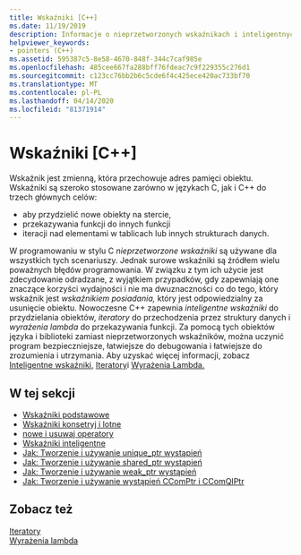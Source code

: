 ```yaml
---
title: Wskaźniki [C++]
ms.date: 11/19/2019
description: Informacje o nieprzetworzonych wskaźnikach i inteligentnych wskaźnikach w języku Microsoft C++.
helpviewer_keywords:
- pointers (C++)
ms.assetid: 595387c5-8e58-4670-848f-344c7caf985e
ms.openlocfilehash: 485cee667fa288bff76fdeac7c9f229355c276d1
ms.sourcegitcommit: c123cc76bb2b6c5cde6f4c425ece420ac733bf70
ms.translationtype: MT
ms.contentlocale: pl-PL
ms.lasthandoff: 04/14/2020
ms.locfileid: "81371914"
---
```

# <a name="pointers-c"></a>Wskaźniki [C++]

Wskaźnik jest zmienną, która przechowuje adres pamięci obiektu. Wskaźniki są szeroko stosowane zarówno w językach C, jak i C++ do trzech głównych celów:

- aby przydzielić nowe obiekty na stercie,
- przekazywania funkcji do innych funkcji
- iteracji nad elementami w tablicach lub innych strukturach danych.

W programowaniu w stylu C *nieprzetworzone wskaźniki* są używane dla wszystkich tych scenariuszy. Jednak surowe wskaźniki są źródłem wielu poważnych błędów programowania. W związku z tym ich użycie jest zdecydowanie odradzane, z wyjątkiem przypadków, gdy zapewniają one znaczące korzyści wydajności i nie ma dwuznaczności co do tego, który wskaźnik jest *wskaźnikiem posiadania,* który jest odpowiedzialny za usunięcie obiektu. Nowoczesne C++ zapewnia *inteligentne wskaźniki* do przydzielania obiektów, *iteratory* do przechodzenia przez struktury danych i *wyrażenia lambda* do przekazywania funkcji. Za pomocą tych obiektów języka i biblioteki zamiast nieprzetworzonych wskaźników, można uczynić program bezpieczniejsze, łatwiejsze do debugowania i łatwiejsze do zrozumienia i utrzymania. Aby uzyskać więcej informacji, zobacz [Inteligentne wskaźniki,](smart-pointers-modern-cpp.md) [Iteratory](../standard-library/iterators.md)i [Wyrażenia Lambda.](lambda-expressions-in-cpp.md)

## <a name="in-this-section"></a>W tej sekcji

- [Wskaźniki podstawowe](raw-pointers.md)
- [Wskaźniki konsetryj i lotne](const-and-volatile-pointers.md)
- [nowe i usuwaj operatory](new-and-delete-operators.md)
- [Wskaźniki inteligentne](smart-pointers-modern-cpp.md)
- [Jak: Tworzenie i używanie unique_ptr wystąpień](how-to-create-and-use-unique-ptr-instances.md)
- [Jak: Tworzenie i używanie shared_ptr wystąpień](how-to-create-and-use-shared-ptr-instances.md)
- [Jak: Tworzenie i używanie weak_ptr wystąpień](how-to-create-and-use-weak-ptr-instances.md)
- [Jak: Tworzenie i używanie wystąpień CComPtr i CComQIPtr](how-to-create-and-use-ccomptr-and-ccomqiptr-instances.md)

## <a name="see-also"></a>Zobacz też

[Iteratory](../standard-library/iterators.md)</br>
[Wyrażenia lambda](lambda-expressions-in-cpp.md)
